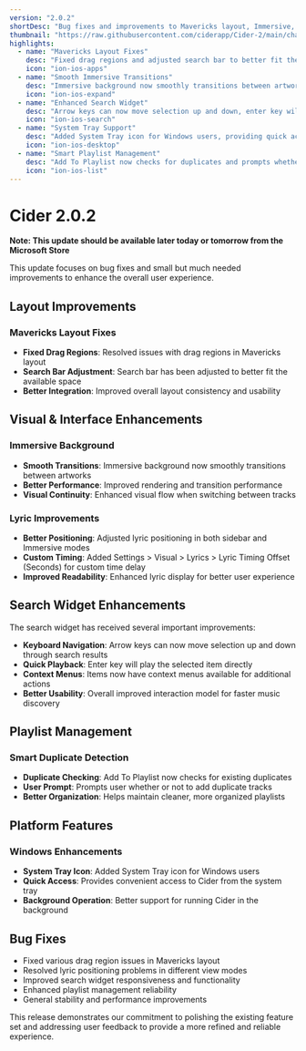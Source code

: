 ```yaml
---
version: "2.0.2"
shortDesc: "Bug fixes and improvements to Mavericks layout, Immersive, and search functionality"
thumbnail: "https://raw.githubusercontent.com/ciderapp/Cider-2/main/changelogs/images/2.0.2.jpg"
highlights:
  - name: "Mavericks Layout Fixes"
    desc: "Fixed drag regions and adjusted search bar to better fit the space in Mavericks layout."
    icon: "ion-ios-apps"
  - name: "Smooth Immersive Transitions"
    desc: "Immersive background now smoothly transitions between artworks for a more seamless experience."
    icon: "ion-ios-expand"
  - name: "Enhanced Search Widget"
    desc: "Arrow keys can now move selection up and down, enter key will play the selected item, and items now have context menus."
    icon: "ion-ios-search"
  - name: "System Tray Support"
    desc: "Added System Tray icon for Windows users, providing quick access to Cider from the system tray."
    icon: "ion-ios-desktop"
  - name: "Smart Playlist Management"
    desc: "Add To Playlist now checks for duplicates and prompts whether or not to add duplicate tracks."
    icon: "ion-ios-list"
---
```


# Cider 2.0.2

**Note: This update should be available later today or tomorrow from the Microsoft Store**

This update focuses on bug fixes and small but much needed improvements to enhance the overall user experience.

## Layout Improvements

### Mavericks Layout Fixes
- **Fixed Drag Regions**: Resolved issues with drag regions in Mavericks layout
- **Search Bar Adjustment**: Search bar has been adjusted to better fit the available space
- **Better Integration**: Improved overall layout consistency and usability

## Visual & Interface Enhancements

### Immersive Background
- **Smooth Transitions**: Immersive background now smoothly transitions between artworks
- **Better Performance**: Improved rendering and transition performance
- **Visual Continuity**: Enhanced visual flow when switching between tracks

### Lyric Improvements
- **Better Positioning**: Adjusted lyric positioning in both sidebar and Immersive modes
- **Custom Timing**: Added Settings > Visual > Lyrics > Lyric Timing Offset (Seconds) for custom time delay
- **Improved Readability**: Enhanced lyric display for better user experience

## Search Widget Enhancements

The search widget has received several important improvements:
- **Keyboard Navigation**: Arrow keys can now move selection up and down through search results
- **Quick Playback**: Enter key will play the selected item directly
- **Context Menus**: Items now have context menus available for additional actions
- **Better Usability**: Overall improved interaction model for faster music discovery

## Playlist Management

### Smart Duplicate Detection
- **Duplicate Checking**: Add To Playlist now checks for existing duplicates
- **User Prompt**: Prompts user whether or not to add duplicate tracks
- **Better Organization**: Helps maintain cleaner, more organized playlists

## Platform Features

### Windows Enhancements
- **System Tray Icon**: Added System Tray icon for Windows users
- **Quick Access**: Provides convenient access to Cider from the system tray
- **Background Operation**: Better support for running Cider in the background

## Bug Fixes

- Fixed various drag region issues in Mavericks layout
- Resolved lyric positioning problems in different view modes
- Improved search widget responsiveness and functionality
- Enhanced playlist management reliability
- General stability and performance improvements

This release demonstrates our commitment to polishing the existing feature set and addressing user feedback to provide a more refined and reliable experience. 